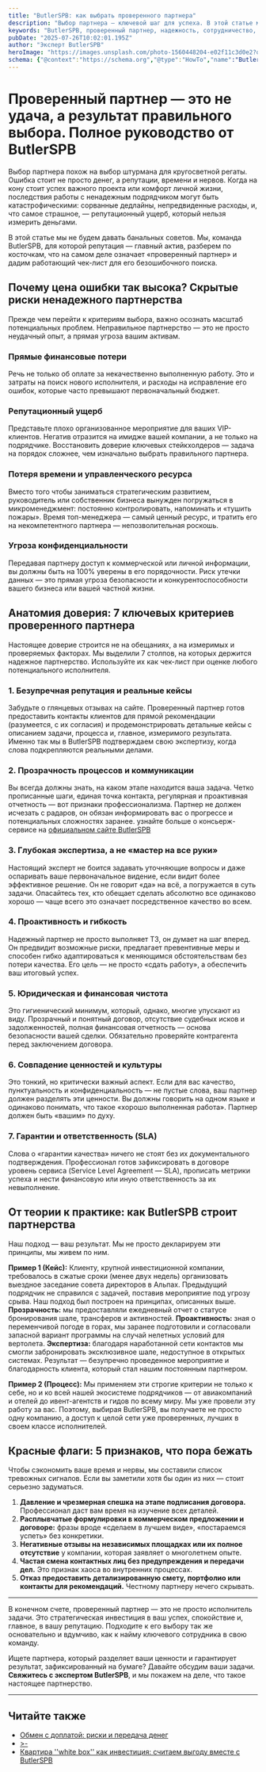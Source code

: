 ```yaml
---
title: "ButlerSPB: как выбрать проверенного партнера"
description: "Выбор партнера – ключевой шаг для успеха. В этой статье мы раскроем секреты поиска надежной компании и объясним, почему ButlerSPB является эталоном качества."
keywords: "ButlerSPB, проверенный партнер, надежность, сотрудничество, выбор партнера, бизнес"
pubDate: "2025-07-26T10:02:01.195Z"
author: "Эксперт ButlerSPB"
heroImage: "https://images.unsplash.com/photo-1560448204-e02f11c3d0e2?q=80&w=2070&auto=format&fit=crop"
schema: {"@context":"https://schema.org","@type":"HowTo","name":"ButlerSPB: как выбрать проверенного партнера","description":"Выбор партнера – ключевой шаг для успеха. В этой статье мы раскроем секреты поиска надежной компании и объясним, почему ButlerSPB является эталоном качества.","image":{"@type":"ImageObject","url":"https://images.unsplash.com/photo-1560448204-e02f11c3d0e2?q=80&w=2070&auto=format&fit=crop"},"aggregateRating":{"@type":"AggregateRating","ratingValue":"4.7","reviewCount":718,"bestRating":"5","worstRating":"1"},"publisher":{"@type":"Organization","name":"Блог ButlerSPB","logo":{"@type":"ImageObject","url":"https://butlerspb-blog.netlify.app/favicon.ico"}},"mainEntityOfPage":{"@type":"WebPage","@id":"https://butlerspb-blog.netlify.app/blog/proverennyy-partner/"}}
---
```

# Проверенный партнер — это не удача, а результат правильного выбора. Полное руководство от ButlerSPB

Выбор партнера похож на выбор штурмана для кругосветной регаты. Ошибка стоит не просто денег, а репутации, времени и нервов. Когда на кону стоит успех важного проекта или комфорт личной жизни, последствия работы с ненадежным подрядчиком могут быть катастрофическими: сорванные дедлайны, непредвиденные расходы, и, что самое страшное, — репутационный ущерб, который нельзя измерить деньгами.

В этой статье мы не будем давать банальных советов. Мы, команда ButlerSPB, для которой репутация — главный актив, разберем по косточкам, что на самом деле означает «проверенный партнер» и дадим работающий чек-лист для его безошибочного поиска.

## Почему цена ошибки так высока? Скрытые риски ненадежного партнерства

Прежде чем перейти к критериям выбора, важно осознать масштаб потенциальных проблем. Неправильное партнерство — это не просто неудачный опыт, а прямая угроза вашим активам.

### Прямые финансовые потери
Речь не только об оплате за некачественно выполненную работу. Это и затраты на поиск нового исполнителя, и расходы на исправление его ошибок, которые часто превышают первоначальный бюджет.

### Репутационный ущерб
Представьте плохо организованное мероприятие для ваших VIP-клиентов. Негатив отразится на имидже вашей компании, а не только на подрядчике. Восстановить доверие ключевых стейкхолдеров — задача на порядок сложнее, чем изначально выбрать правильного партнера.

### Потеря времени и управленческого ресурса
Вместо того чтобы заниматься стратегическим развитием, руководитель или собственник бизнеса вынужден погружаться в микроменеджмент: постоянно контролировать, напоминать и «тушить пожары». Время топ-менеджера — самый ценный ресурс, и тратить его на некомпетентного партнера — непозволительная роскошь.

### Угроза конфиденциальности
Передавая партнеру доступ к коммерческой или личной информации, вы должны быть на 100% уверены в его порядочности. Риск утечки данных — это прямая угроза безопасности и конкурентоспособности вашего бизнеса или вашей частной жизни.

## Анатомия доверия: 7 ключевых критериев проверенного партнера

Настоящее доверие строится не на обещаниях, а на измеримых и проверяемых факторах. Мы выделили 7 столпов, на которых держится надежное партнерство. Используйте их как чек-лист при оценке любого потенциального исполнителя.

### 1. Безупречная репутация и реальные кейсы
Забудьте о глянцевых отзывах на сайте. Проверенный партнер готов предоставить контакты клиентов для прямой рекомендации (разумеется, с их согласия) и продемонстрировать детальные кейсы с описанием задачи, процесса и, главное, измеримого результата. Именно так мы в ButlerSPB подтверждаем свою экспертизу, когда слова подкрепляются реальными делами.

### 2. Прозрачность процессов и коммуникации
Вы всегда должны знать, на каком этапе находится ваша задача. Четко прописанные шаги, единая точка контакта, регулярная и проактивная отчетность — вот признаки профессионализма. Партнер не должен исчезать с радаров, он обязан информировать вас о прогрессе и потенциальных сложностях заранее. узнайте больше о консьерж-сервисе на <a href="https://butlerspb.ru/svyazatsya-s-konserzh-servisom" target="_blank" rel="nofollow">официальном сайте ButlerSPB</a>

### 3. Глубокая экспертиза, а не «мастер на все руки»
Настоящий эксперт не боится задавать уточняющие вопросы и даже оспаривать ваше первоначальное видение, если видит более эффективное решение. Он не говорит «да» на всё, а погружается в суть задачи. Опасайтесь тех, кто обещает сделать абсолютно все одинаково хорошо — чаще всего это означает посредственное качество во всем.

### 4. Проактивность и гибкость
Надежный партнер не просто выполняет ТЗ, он думает на шаг вперед. Он предвидит возможные риски, предлагает превентивные меры и способен гибко адаптироваться к меняющимся обстоятельствам без потери качества. Его цель — не просто «сдать работу», а обеспечить ваш итоговый успех.

### 5. Юридическая и финансовая чистота
Это гигиенический минимум, который, однако, многие упускают из виду. Прозрачный и понятный договор, отсутствие судебных исков и задолженностей, полная финансовая отчетность — основа безопасности вашей сделки. Обязательно проверяйте контрагента перед заключением договора.

### 6. Совпадение ценностей и культуры
Это тонкий, но критически важный аспект. Если для вас качество, пунктуальность и конфиденциальность — не пустые слова, ваш партнер должен разделять эти ценности. Вы должны говорить на одном языке и одинаково понимать, что такое «хорошо выполненная работа». Партнер должен быть «вашим» по духу.

### 7. Гарантии и ответственность (SLA)
Слова о «гарантии качества» ничего не стоят без их документального подтверждения. Профессионал готов зафиксировать в договоре уровень сервиса (Service Level Agreement — SLA), прописать метрики успеха и нести финансовую или иную ответственность за их невыполнение.

## От теории к практике: как ButlerSPB строит партнерства

Наш подход — ваш результат. Мы не просто декларируем эти принципы, мы живем по ним.

**Пример 1 (Кейс):** Клиенту, крупной инвестиционной компании, требовалось в сжатые сроки (менее двух недель) организовать выездное заседание совета директоров в Альпах. Предыдущий подрядчик не справился с задачей, поставив мероприятие под угрозу срыва. Наш подход был построен на принципах, описанных выше. **Прозрачность:** мы предоставляли ежедневный отчет о статусе бронирования шале, трансферов и активностей. **Проактивность:** зная о переменчивой погоде в горах, мы заранее подготовили и согласовали запасной вариант программы на случай нелетных условий для вертолета. **Экспертиза:** благодаря наработанной сети контактов мы смогли забронировать эксклюзивное шале, недоступное в открытых системах. Результат — безупречно проведенное мероприятие и благодарность клиента, который стал нашим постоянным партнером.

**Пример 2 (Процесс):** Мы применяем эти строгие критерии не только к себе, но и ко всей нашей экосистеме подрядчиков — от авиакомпаний и отелей до ивент-агентств и гидов по всему миру. Мы уже провели эту работу за вас. Поэтому, выбирая ButlerSPB, вы получаете не просто одну компанию, а доступ к целой сети уже проверенных, лучших в своем классе исполнителей.

## Красные флаги: 5 признаков, что пора бежать

Чтобы сэкономить ваше время и нервы, мы составили список тревожных сигналов. Если вы заметили хотя бы один из них — стоит серьезно задуматься.

1.  **Давление и чрезмерная спешка на этапе подписания договора.** Профессионал даст вам время на изучение всех деталей.
2.  **Расплывчатые формулировки в коммерческом предложении и договоре:** фразы вроде «сделаем в лучшем виде», «постараемся успеть» без конкретики.
3.  **Негативные отзывы на независимых площадках или их полное отсутствие** у компании, которая заявляет о многолетнем опыте.
4.  **Частая смена контактных лиц без предупреждения и передачи дел.** Это признак хаоса во внутренних процессах.
5.  **Отказ предоставить детализированную смету, портфолио или контакты для рекомендаций.** Честному партнеру нечего скрывать.

***

В конечном счете, проверенный партнер — это не просто исполнитель задачи. Это стратегическая инвестиция в ваш успех, спокойствие и, главное, в вашу репутацию. Подходите к его выбору так же основательно и вдумчиво, как к найму ключевого сотрудника в свою команду.

Ищете партнера, который разделяет ваши ценности и гарантирует результат, зафиксированный на бумаге? Давайте обсудим ваши задачи. **Свяжитесь с экспертом ButlerSPB**, и мы покажем на деле, что такое настоящее партнерство.

---

## Читайте также

*   [Обмен с доплатой: риски и передача денег](/blog/riski-pri-obmene-s-doplatoy-kak-bezopasno-peredat-dengi/)
*   [>-](/blog/kak-ubedit-sobstvennika-sdat-kvartiru-studentam/)
*   [Квартира ''white box'' как инвестиция: считаем выгоду вместе с ButlerSPB](/blog/investicionnaya-privlekatelnost-kvartir-formata-white-box-raschety/)

